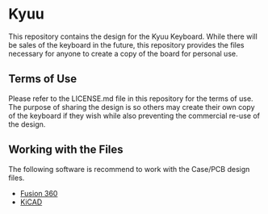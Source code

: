 # Kyuu
This repository contains the design for the Kyuu Keyboard. While there will be sales of the keyboard
in the future, this repository provides the files necessary for anyone to create a copy of the board for
personal use.

## Terms of Use
Please refer to the LICENSE.md file in this repository for the terms of use. The purpose of sharing
the design is so others may create their own copy of the keyboard if they wish while also preventing
the commercial re-use of the design.

## Working with the Files
The following software is recommend to work with the Case/PCB design files.

* [Fusion 360](https://www.autodesk.com/products/fusion-360/overview)
* [KiCAD](https://kicad.org/)
